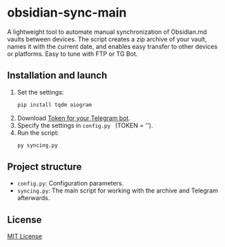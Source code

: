# obsidian-sync-main
A lightweight tool to automate manual synchronization of Obsidian.md vaults between devices. The script creates a zip archive of your vault, names it with the current date, and enables easy transfer to other devices or platforms. Easy to tune with FTP or TG Bot.

## Installation and launch
1. Set the settings:
   ```bash
   pip install tqdm aiogram
   ```
2. Download [Token for your Telegram bot](https://core.telegram.org/bots#botfather).
3. Specify the settings in `config.py ` (TOKEN = '').
4. Run the script:
   ```bash
   py syncing.py
   ```

## Project structure
- `config.py`: Configuration parameters.
- `syncing.py`: The main script for working with the archive and Telegram afterwards.

## License
[MIT License](https://mit-license.org)
